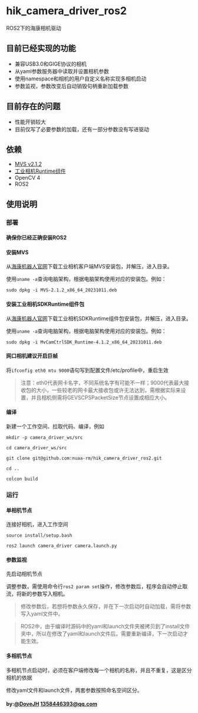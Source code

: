 # hik_camera_driver_ros2

ROS2下的海康相机驱动

## 目前已经实现的功能

- 兼容USB3.0和GIGE协议的相机
- 从yaml参数服务器中读取并设置相机参数
- 使用namespace和相机的用户自定义名称实现多相机启动
- 参数监视，参数改变后自动销毁句柄重新加载参数

## 目前存在的问题

- 性能开销较大
- 目前仅写了必要参数的加载，还有一部分参数没有写进驱动

## 依赖

- [MVS v2.1.2](https://www.hikrobotics.com/cn/machinevision/service/download?module=0)
- [工业相机Runtime组件](https://www.hikrobotics.com/cn/machinevision/service/download?module=0)
- OpenCV 4
- ROS2

## 使用说明

### 部署

#### 确保你已经正确安装ROS2

#### 安装MVS

从[海康机器人官网](https://www.hikrobotics.com/cn/machinevision/service/download?module=0)下载工业相机客户端MVS安装包，并解压，进入目录。

使用`uname -a`查询电脑架构，根据电脑架构使用对应的安装包。例如：

`sudo dpkg -i MVS-2.1.2_x86_64_20231011.deb`

#### 安装工业相机SDKRuntime组件包

从[海康机器人官网](https://www.hikrobotics.com/cn/machinevision/service/download?module=0)下载工业相机SDKRuntime组件包安装包，并解压，进入目录。

使用`uname -a`查询电脑架构，根据电脑架构使用对应的安装包。例如：

`sudo dpkg -i MvCamCtrlSDK_Runtime-4.1.2_x86_64_20231011.deb`

#### 网口相机建议开启巨帧

将`ifconfig eth0 mtu 9000`语句写到配置文件/etc/profile中，重启生效

>注意：eth0代表网卡名字，不同系统名字有可能不一样；9000代表最大接收包的大小，一些较老的网卡最大接收包或许无法达到，需根据实际来设置，并且相机侧需将GEVSCPSPacketSize节点设置成相应大小。

#### 编译

新建一个工作空间、拉取代码、编译，例如

`mkdir -p camera_driver_ws/src`

`cd camera_driver_ws/src`

`git clone git@github.com:nuaa-rm/hik_camera_driver_ros2.git`

`cd ..`

`colcon build`

### 运行

#### 单相机节点

连接好相机，进入工作空间

`source install/setup.bash`

`ros2 launch camera_driver camera.launch.py`

#### 参数监视

先启动相机节点

调整参数，需使用命令行`ros2 param set`操作，修改参数后，程序会自动停止取流，将新的参数写入相机。

>修改参数后，若想将参数永久保存，并在下一次启动时自动加载，需将参数写入yaml文件中。

>ROS2中，由于编译时源码中的yaml和launch文件夹被拷贝到了install文件夹中，所以在修改了yaml和launch文件后，需要重新编译，下一次启动才能生效。

#### 多相机节点

多相机节点启动时，必须在客户端修改每一个相机的名称，并且不重复，这是区分相机的依据

修改yaml文件和launch文件，两套参数按照命名空间区分。

#### by:[@DoveJH](https://github.com/DoveJH) 1358446393@qq.com

